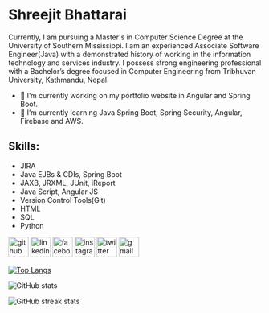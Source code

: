 # Shreejit Bhattarai
Currently, I am pursuing a Master's in Computer Science Degree at the University of Southern Mississippi.
I am an experienced Associate Software Engineer(Java) with a demonstrated history of working in the information technology and services industry. I possess strong engineering professional with a Bachelor’s degree focused in Computer Engineering from Tribhuvan University, Kathmandu, Nepal.


- 🔭 I’m currently working on my portfolio website in Angular and Spring Boot. 
- 🌱 I’m currently learning Java Spring Boot, Spring Security, Angular, Firebase and AWS.

## Skills: 
* JIRA
* Java EJBs & CDIs, Spring Boot
* JAXB, JRXML, JUnit, iReport
* Java Script, Angular JS  
* Version Control Tools(Git) 
* HTML
* SQL 
* Python

[<img src='https://cdn.jsdelivr.net/npm/simple-icons@3.0.1/icons/github.svg' alt='github' height='40'>](https://github.com/bshreejit)  [<img src='https://cdn.jsdelivr.net/npm/simple-icons@3.0.1/icons/linkedin.svg' alt='linkedin' height='40'>](https://www.linkedin.com/in/bshreejit/)  [<img src='https://cdn.jsdelivr.net/npm/simple-icons@3.0.1/icons/facebook.svg' alt='facebook' height='40'>](https://www.facebook.com/bshreejit)  [<img src='https://cdn.jsdelivr.net/npm/simple-icons@3.0.1/icons/instagram.svg' alt='instagram' height='40'>](https://www.instagram.com/bshreejit/)  [<img src='https://cdn.jsdelivr.net/npm/simple-icons@3.0.1/icons/twitter.svg' alt='twitter' height='40'>](https://twitter.com/bshreejit)  [<img src='https://cdn.jsdelivr.net/npm/simple-icons@3.0.1/icons/gmail.svg' alt='gmail' height='40'>](bshreejit@gmail.com)  

[![Top Langs](https://github-readme-stats.vercel.app/api/top-langs/?username=bshreejit)](https://github.com/anuraghazra/github-readme-stats)

![GitHub stats](https://github-readme-stats.vercel.app/api?username=bshreejit&show_icons=true&count_private=true)  

![GitHub streak stats](https://github-readme-streak-stats.herokuapp.com/?user=bshreejit)  

